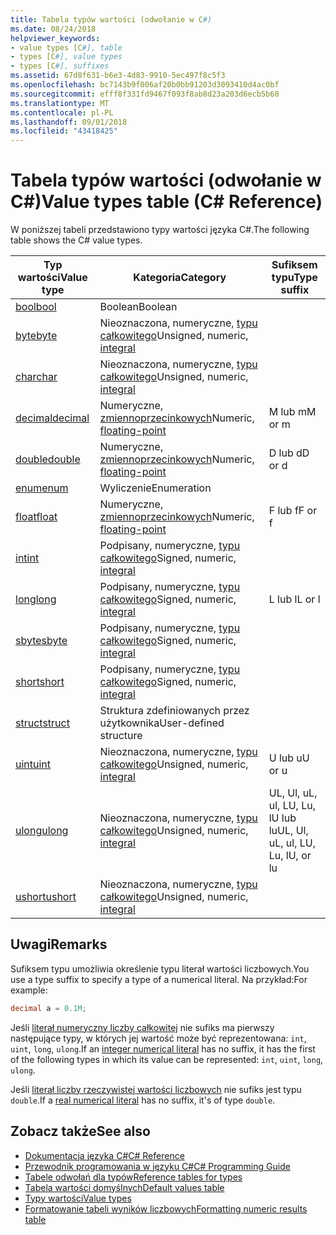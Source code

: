 ```yaml
---
title: Tabela typów wartości (odwołanie w C#)
ms.date: 08/24/2018
helpviewer_keywords:
- value types [C#], table
- types [C#], value types
- types [C#], suffixes
ms.assetid: 67d8f631-b6e3-4d83-9910-5ec497f8c5f3
ms.openlocfilehash: bc7143b9f006af20b0bb91203d3093410d4ac0bf
ms.sourcegitcommit: efff8f331fd9467f093f8ab8d23a203d6ecb5b60
ms.translationtype: MT
ms.contentlocale: pl-PL
ms.lasthandoff: 09/01/2018
ms.locfileid: "43418425"
---
```

# <a name="value-types-table-c-reference"></a><span data-ttu-id="219d6-102">Tabela typów wartości (odwołanie w C#)</span><span class="sxs-lookup"><span data-stu-id="219d6-102">Value types table (C# Reference)</span></span>

<span data-ttu-id="219d6-103">W poniższej tabeli przedstawiono typy wartości języka C#.</span><span class="sxs-lookup"><span data-stu-id="219d6-103">The following table shows the C# value types.</span></span>  
  
|<span data-ttu-id="219d6-104">Typ wartości</span><span class="sxs-lookup"><span data-stu-id="219d6-104">Value type</span></span>|<span data-ttu-id="219d6-105">Kategoria</span><span class="sxs-lookup"><span data-stu-id="219d6-105">Category</span></span>|<span data-ttu-id="219d6-106">Sufiksem typu</span><span class="sxs-lookup"><span data-stu-id="219d6-106">Type suffix</span></span>|  
|----------------|--------------|-----------------|  
|[<span data-ttu-id="219d6-107">bool</span><span class="sxs-lookup"><span data-stu-id="219d6-107">bool</span></span>](bool.md)|<span data-ttu-id="219d6-108">Boolean</span><span class="sxs-lookup"><span data-stu-id="219d6-108">Boolean</span></span>||  
|[<span data-ttu-id="219d6-109">byte</span><span class="sxs-lookup"><span data-stu-id="219d6-109">byte</span></span>](byte.md)|<span data-ttu-id="219d6-110">Nieoznaczona, numeryczne, [typu całkowitego](integral-types-table.md)</span><span class="sxs-lookup"><span data-stu-id="219d6-110">Unsigned, numeric, [integral](integral-types-table.md)</span></span>||  
|[<span data-ttu-id="219d6-111">char</span><span class="sxs-lookup"><span data-stu-id="219d6-111">char</span></span>](char.md)|<span data-ttu-id="219d6-112">Nieoznaczona, numeryczne, [typu całkowitego](integral-types-table.md)</span><span class="sxs-lookup"><span data-stu-id="219d6-112">Unsigned, numeric, [integral](integral-types-table.md)</span></span>||  
|[<span data-ttu-id="219d6-113">decimal</span><span class="sxs-lookup"><span data-stu-id="219d6-113">decimal</span></span>](decimal.md)|<span data-ttu-id="219d6-114">Numeryczne, [zmiennoprzecinkowych](floating-point-types-table.md)</span><span class="sxs-lookup"><span data-stu-id="219d6-114">Numeric, [floating-point](floating-point-types-table.md)</span></span>|<span data-ttu-id="219d6-115">M lub m</span><span class="sxs-lookup"><span data-stu-id="219d6-115">M or m</span></span>|  
|[<span data-ttu-id="219d6-116">double</span><span class="sxs-lookup"><span data-stu-id="219d6-116">double</span></span>](double.md)|<span data-ttu-id="219d6-117">Numeryczne, [zmiennoprzecinkowych](floating-point-types-table.md)</span><span class="sxs-lookup"><span data-stu-id="219d6-117">Numeric, [floating-point](floating-point-types-table.md)</span></span>|<span data-ttu-id="219d6-118">D lub d</span><span class="sxs-lookup"><span data-stu-id="219d6-118">D or d</span></span>|  
|[<span data-ttu-id="219d6-119">enum</span><span class="sxs-lookup"><span data-stu-id="219d6-119">enum</span></span>](enum.md)|<span data-ttu-id="219d6-120">Wyliczenie</span><span class="sxs-lookup"><span data-stu-id="219d6-120">Enumeration</span></span>||  
|[<span data-ttu-id="219d6-121">float</span><span class="sxs-lookup"><span data-stu-id="219d6-121">float</span></span>](float.md)|<span data-ttu-id="219d6-122">Numeryczne, [zmiennoprzecinkowych](floating-point-types-table.md)</span><span class="sxs-lookup"><span data-stu-id="219d6-122">Numeric, [floating-point](floating-point-types-table.md)</span></span>|<span data-ttu-id="219d6-123">F lub f</span><span class="sxs-lookup"><span data-stu-id="219d6-123">F or f</span></span>|  
|[<span data-ttu-id="219d6-124">int</span><span class="sxs-lookup"><span data-stu-id="219d6-124">int</span></span>](int.md)|<span data-ttu-id="219d6-125">Podpisany, numeryczne, [typu całkowitego](integral-types-table.md)</span><span class="sxs-lookup"><span data-stu-id="219d6-125">Signed, numeric, [integral](integral-types-table.md)</span></span>||  
|[<span data-ttu-id="219d6-126">long</span><span class="sxs-lookup"><span data-stu-id="219d6-126">long</span></span>](long.md)|<span data-ttu-id="219d6-127">Podpisany, numeryczne, [typu całkowitego](integral-types-table.md)</span><span class="sxs-lookup"><span data-stu-id="219d6-127">Signed, numeric, [integral](integral-types-table.md)</span></span>|<span data-ttu-id="219d6-128">L lub l</span><span class="sxs-lookup"><span data-stu-id="219d6-128">L or l</span></span>|  
|[<span data-ttu-id="219d6-129">sbyte</span><span class="sxs-lookup"><span data-stu-id="219d6-129">sbyte</span></span>](sbyte.md)|<span data-ttu-id="219d6-130">Podpisany, numeryczne, [typu całkowitego](integral-types-table.md)</span><span class="sxs-lookup"><span data-stu-id="219d6-130">Signed, numeric, [integral](integral-types-table.md)</span></span>||  
|[<span data-ttu-id="219d6-131">short</span><span class="sxs-lookup"><span data-stu-id="219d6-131">short</span></span>](short.md)|<span data-ttu-id="219d6-132">Podpisany, numeryczne, [typu całkowitego](integral-types-table.md)</span><span class="sxs-lookup"><span data-stu-id="219d6-132">Signed, numeric, [integral](integral-types-table.md)</span></span>||  
|[<span data-ttu-id="219d6-133">struct</span><span class="sxs-lookup"><span data-stu-id="219d6-133">struct</span></span>](struct.md)|<span data-ttu-id="219d6-134">Struktura zdefiniowanych przez użytkownika</span><span class="sxs-lookup"><span data-stu-id="219d6-134">User-defined structure</span></span>||  
|[<span data-ttu-id="219d6-135">uint</span><span class="sxs-lookup"><span data-stu-id="219d6-135">uint</span></span>](uint.md)|<span data-ttu-id="219d6-136">Nieoznaczona, numeryczne, [typu całkowitego](integral-types-table.md)</span><span class="sxs-lookup"><span data-stu-id="219d6-136">Unsigned, numeric, [integral](integral-types-table.md)</span></span>|<span data-ttu-id="219d6-137">U lub u</span><span class="sxs-lookup"><span data-stu-id="219d6-137">U or u</span></span>|  
|[<span data-ttu-id="219d6-138">ulong</span><span class="sxs-lookup"><span data-stu-id="219d6-138">ulong</span></span>](ulong.md)|<span data-ttu-id="219d6-139">Nieoznaczona, numeryczne, [typu całkowitego](integral-types-table.md)</span><span class="sxs-lookup"><span data-stu-id="219d6-139">Unsigned, numeric, [integral](integral-types-table.md)</span></span>|<span data-ttu-id="219d6-140">UL, Ul, uL, ul, LU, Lu, lU lub lu</span><span class="sxs-lookup"><span data-stu-id="219d6-140">UL, Ul, uL, ul, LU, Lu, lU, or lu</span></span>|  
|[<span data-ttu-id="219d6-141">ushort</span><span class="sxs-lookup"><span data-stu-id="219d6-141">ushort</span></span>](ushort.md)|<span data-ttu-id="219d6-142">Nieoznaczona, numeryczne, [typu całkowitego](integral-types-table.md)</span><span class="sxs-lookup"><span data-stu-id="219d6-142">Unsigned, numeric, [integral](integral-types-table.md)</span></span>||  

## <a name="remarks"></a><span data-ttu-id="219d6-143">Uwagi</span><span class="sxs-lookup"><span data-stu-id="219d6-143">Remarks</span></span>

<span data-ttu-id="219d6-144">Sufiksem typu umożliwia określenie typu literał wartości liczbowych.</span><span class="sxs-lookup"><span data-stu-id="219d6-144">You use a type suffix to specify a type of a numerical literal.</span></span> <span data-ttu-id="219d6-145">Na przykład:</span><span class="sxs-lookup"><span data-stu-id="219d6-145">For example:</span></span>

```csharp
decimal a = 0.1M;
```

<span data-ttu-id="219d6-146">Jeśli [literał numeryczny liczby całkowitej](/dotnet/csharp/language-reference/language-specification/lexical-structure#integer-literals) nie sufiks ma pierwszy następujące typy, w których jej wartość może być reprezentowana: `int`, `uint`, `long`, `ulong`.</span><span class="sxs-lookup"><span data-stu-id="219d6-146">If an [integer numerical literal](/dotnet/csharp/language-reference/language-specification/lexical-structure#integer-literals) has no suffix, it has the first of the following types in which its value can be represented: `int`, `uint`, `long`, `ulong`.</span></span>

<span data-ttu-id="219d6-147">Jeśli [literał liczby rzeczywistej wartości liczbowych](/dotnet/csharp/language-reference/language-specification/lexical-structure#real-literals) nie sufiks jest typu `double`.</span><span class="sxs-lookup"><span data-stu-id="219d6-147">If a [real numerical literal](/dotnet/csharp/language-reference/language-specification/lexical-structure#real-literals) has no suffix, it's of type `double`.</span></span>

## <a name="see-also"></a><span data-ttu-id="219d6-148">Zobacz także</span><span class="sxs-lookup"><span data-stu-id="219d6-148">See also</span></span>

- [<span data-ttu-id="219d6-149">Dokumentacja języka C#</span><span class="sxs-lookup"><span data-stu-id="219d6-149">C# Reference</span></span>](../index.md)
- [<span data-ttu-id="219d6-150">Przewodnik programowania w języku C#</span><span class="sxs-lookup"><span data-stu-id="219d6-150">C# Programming Guide</span></span>](../../programming-guide/index.md)
- [<span data-ttu-id="219d6-151">Tabele odwołań dla typów</span><span class="sxs-lookup"><span data-stu-id="219d6-151">Reference tables for types</span></span>](reference-tables-for-types.md)
- [<span data-ttu-id="219d6-152">Tabela wartości domyślnych</span><span class="sxs-lookup"><span data-stu-id="219d6-152">Default values table</span></span>](default-values-table.md)
- [<span data-ttu-id="219d6-153">Typy wartości</span><span class="sxs-lookup"><span data-stu-id="219d6-153">Value types</span></span>](value-types.md)
- [<span data-ttu-id="219d6-154">Formatowanie tabeli wyników liczbowych</span><span class="sxs-lookup"><span data-stu-id="219d6-154">Formatting numeric results table</span></span>](formatting-numeric-results-table.md)
